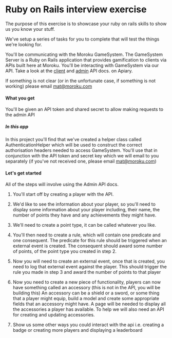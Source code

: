 # Ruby on Rails interview exercise

The purpose of this exercise is to showcase your ruby on rails skills to show us you know your stuff. 

We've setup a series of tasks for you to complete that will test the things we're looking for.

You'll be communicating with the Moroku GameSystem. The GameSystem Server is a Ruby on Rails application that provides 
gamification to clients via APIs built here at Moroku. You'll be interacting with GameSystem via our API. Take a look at
the [client](http://docs.gamesystemclientapi.apiary.io/#) and [admin](http://docs.gamesystemadminapi.apiary.io/#) API docs. 
on Apiary.

If something is not clear (or in the unfortunate case, if something is not working) please email mat@moroku.com

#### What you get

You'll be given an API token and shared secret to allow making requests to the admin API

##### In this app
In this project you'll find that we've created a helper class called AuthenticationHelper which
will be used to construct the correct authorisation headers needed to access GameSystem. You'll use that in conjunction with
the API token and secret key which we will email to you separately (if you've not received one, please email mat@moroku.com)


#### Let's get started

All of the steps will involve using the Admin API docs.

1. You'll start off by creating a player with the API.

2. We'd like to see the information about your player, so you'll need to display some information about your player
including, their name, the number of points they have and any achievements they might have.

3. We'll need to create a point type, it can be called whatever you like.

4. You'll then need to create a rule, which will contain one predicate and one consequent. The predicate for this rule should be
triggered when an external event is created. The consequent should award some number of points, of the point type you created in step 2.

5. Now you will need to create an external event, once that is created, you need to log that external event against the player. This should 
trigger the rule you made in step 3 and award the number of points to that player

6. Now you need to create a new piece of functionality, players can now have something called an accessory (this is not in the API, you will be building this)
An accessory can be a shield or a sword, or some thing that a player might equip, build a model and create some appropriate fields that an accessory might have.
A page will be needed to display all the accessories a player has available. To help we will also need an API for creating and updating accessories.

7. Show us some other ways you could interact with the api i.e. creating a badge or creating more players and displaying a leaderboard
 





